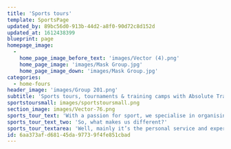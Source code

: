 ```yaml
---
title: 'Sports tours'
template: SportsPage
updated_by: 89bc56d0-913b-44d2-a8f0-90d72c8d152d
updated_at: 1612438399
blueprint: page
homepage_image:
  -
    home_page_image_before_text: 'images/Vector (4).png'
    home_page_image: 'images/Mask Group.jpg'
    home_page_image_down: 'images/Mask Group.jpg'
categories:
  - home-fours
header_image: 'images/Group 201.png'
subtitle: 'Sports tours, tournaments & training camps with Absolute Travel'
sportstoursmall: images/sportstoursmall.png
section_image: images/Vector-76.png
sports_tour_text: 'With a passion for sport, we specialise in organising group sports tours for football, rugby, hockey & netball for a range of clients including clubs, schools and universities. From professional training camps to competitive tournaments, bespoke tours and festivals, you can experience the best trips at home and abroad at the very best value for money. Furthermore our Academy Experience visits to professional clubs and our Match-day packages including group tickets for top games during the season are getting more and more popular every year.'
sports_tour_text_two: 'So, what makes us different?'
sports_tour_textarea: 'Well, mainly it’s the personal service and experience. Taking a hands-on approach to everyone we work with is vitally important to ensure the right facilities and the best arrangements for your sports tour and our agents at home and abroad work tirelessly to get this right. That’s why so much of our business comes from referrals, repeaters and recommendations!'
id: 6aa373af-d681-45da-9773-9f4fe851cbad
---
```

